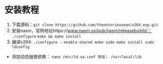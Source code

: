 # 安装教程
1. 下载源码：`git clone https://github.com/thenotoriousean/x264_exp.git`
2. 安装nasm，官网地址https://www.nasm.us/pub/nasm/releasebuilds/：
`./configure`
`make && make install`
3. 编译x264:
`
./configure --enable-shared
make
sudo make install
sudo ldconfig
`
- 添加动态链接依赖：
`
nano /etc/ld.so.conf
添加： /usr/local/lib
`
